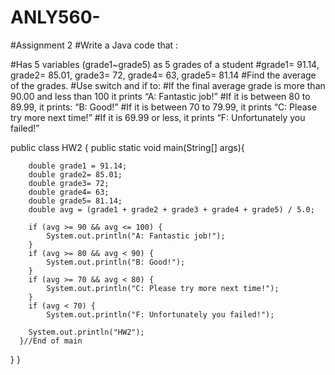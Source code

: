 # ANLY560-
#Assignment 2
#Write a Java code that :

#Has 5 variables (grade1~grade5) as 5 grades of a student
#grade1= 91.14, grade2= 85.01, grade3= 72, grade4= 63, grade5= 81.14
#Find the average of the grades.
#Use switch and if to:
#If the final average grade is more than 90.00 and less than 100 it prints “A: Fantastic job!”
#If it is between 80 to 89.99, it prints: “B: Good!”
#If it is between 70 to 79.99, it prints “C: Please try more next time!”
#If it is 69.99 or less, it prints “F: Unfortunately you failed!”

public class HW2 {
	 public static void main(String[] args){
		 
		double grade1 = 91.14;
		double grade2= 85.01;
		double grade3= 72;
		double grade4= 63;
		double grade5= 81.14;
		double avg = (grade1 + grade2 + grade3 + grade4 + grade5) / 5.0;
		
		if (avg >= 90 && avg <= 100) {
			System.out.println("A: Fantastic job!");
		}
		if (avg >= 80 && avg < 90) {
			System.out.println("B: Good!");
		}
		if (avg >= 70 && avg < 80) {
			System.out.println("C: Please try more next time!");
		}
		if (avg < 70) {
			System.out.println("F: Unfortunately you failed!");
		 
	    System.out.println("HW2");
	  }//End of main
} }
